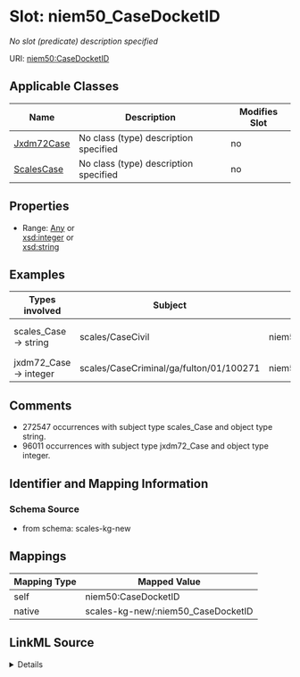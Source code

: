

# Slot: niem50_CaseDocketID


_No slot (predicate) description specified_





URI: [niem50:CaseDocketID](http://release.niem.gov/niem/niem-core/5.0/CaseDocketID)



<!-- no inheritance hierarchy -->





## Applicable Classes

| Name | Description | Modifies Slot |
| --- | --- | --- |
| [Jxdm72Case](../classes/Jxdm72Case.md) | No class (type) description specified |  no  |
| [ScalesCase](../classes/ScalesCase.md) | No class (type) description specified |  no  |







## Properties

* Range: [Any](../classes/Any.md)&nbsp;or&nbsp;<br />[xsd:integer](http://www.w3.org/2001/XMLSchema#integer)&nbsp;or&nbsp;<br />[xsd:string](http://www.w3.org/2001/XMLSchema#string)






## Examples

| Types involved | Subject | Predicate | Object |
| --- | --- | --- | --- |
| scales_Case → string | scales/CaseCivil | niem50:CaseDocketID | 0:15-cv-04235 |
| jxdm72_Case → integer | scales/CaseCriminal/ga/fulton/01/100271 | niem50:CaseDocketID | 100271 |


## Comments

* 272547 occurrences with subject type scales_Case and object type string.
* 96011 occurrences with subject type jxdm72_Case and object type integer.

## Identifier and Mapping Information







### Schema Source


* from schema: scales-kg-new




## Mappings

| Mapping Type | Mapped Value |
| ---  | ---  |
| self | niem50:CaseDocketID |
| native | scales-kg-new/:niem50_CaseDocketID |




## LinkML Source

<details>

```yaml
name: niem50_CaseDocketID
description: No slot (predicate) description specified
comments:
- 272547 occurrences with subject type scales_Case and object type string.
- 96011 occurrences with subject type jxdm72_Case and object type integer.
examples:
- description: scales_Case → string
  object:
    example_object: 0:15-cv-04235
    example_object_type: string
    example_predicate: niem50:CaseDocketID
    example_subject: scales/CaseCivil
    example_subject_type: scales_Case
- description: jxdm72_Case → integer
  object:
    example_object: '100271'
    example_object_type: integer
    example_predicate: niem50:CaseDocketID
    example_subject: scales/CaseCriminal/ga/fulton/01/100271
    example_subject_type: jxdm72_Case
from_schema: scales-kg-new
rank: 1000
slot_uri: niem50:CaseDocketID
alias: niem50_CaseDocketID
domain_of:
- jxdm72_Case
- scales_Case
range: Any
any_of:
- range: integer
- range: string

```
</details>